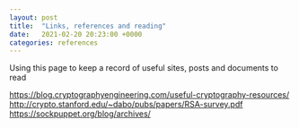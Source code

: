 ```yaml
---
layout: post
title:  "Links, references and reading"
date:   2021-02-20 20:23:00 +0000
categories: references
---
```

Using this page to keep a record of useful sites, posts and documents to read



https://blog.cryptographyengineering.com/useful-cryptography-resources/
http://crypto.stanford.edu/~dabo/pubs/papers/RSA-survey.pdf
https://sockpuppet.org/blog/archives/
